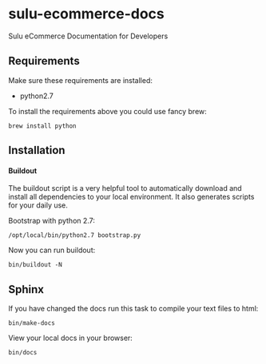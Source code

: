 # sulu-ecommerce-docs

Sulu eCommerce Documentation for Developers

## Requirements

Make sure these requirements are installed:

* python2.7

To install the requirements above you could use fancy brew:

```
brew install python
```

## Installation

#### Buildout

The buildout script is a very helpful tool to automatically download and install
all dependencies to your local environment. It also generates scripts for your daily
use.

Bootstrap with python 2.7:

```
/opt/local/bin/python2.7 bootstrap.py
```

Now you can run buildout:

```
bin/buildout -N
```

## Sphinx

If you have changed the docs run this task to compile your text files to html:

```
bin/make-docs
```

View your local docs in your browser:

```
bin/docs
```

